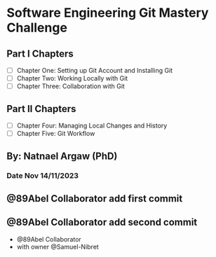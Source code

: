 # Software Engineering Git Mastery Challenge
## Part I Chapters
- [ ] Chapter One: Setting up Git Account and Installing Git
- [ ] Chapter Two: Working Locally with Git
- [ ] Chapter Three: Collaboration with Git
## Part II Chapters
- [ ] Chapter Four: Managing Local Changes and History
- [ ] Chapter Five: Git Workflow
## By: Natnael Argaw (PhD)
### Date Nov 14/11/2023
## @89Abel Collaborator add first commit 
## @89Abel Collaborator add second commit
* @89Abel Collaborator
* with owner @Samuel-Nibret


